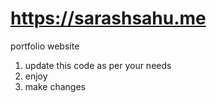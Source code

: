 # https://sarashsahu.me
portfolio website 
1. update this code as per your needs
2. enjoy
3. make changes 
